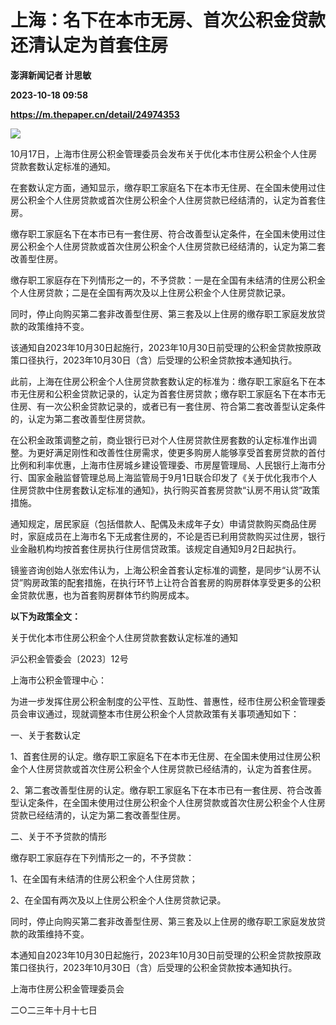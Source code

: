# 上海：名下在本市无房、首次公积金贷款还清认定为首套住房
**澎湃新闻记者 计思敏**

**2023-10-18 09:58**

**https://m.thepaper.cn/detail/24974353**

![](https://imagecloud.thepaper.cn/thepaper/image/274/610/530.jpg)

10月17日，上海市住房公积金管理委员会发布关于优化本市住房公积金个人住房贷款套数认定标准的通知。

在套数认定方面，通知显示，缴存职工家庭名下在本市无住房、在全国未使用过住房公积金个人住房贷款或首次住房公积金个人住房贷款已经结清的，认定为首套住房。

缴存职工家庭名下在本市已有一套住房、符合改善型认定条件，在全国未使用过住房公积金个人住房贷款或首次住房公积金个人住房贷款已经结清的，认定为第二套改善型住房。

缴存职工家庭存在下列情形之一的，不予贷款：一是在全国有未结清的住房公积金个人住房贷款；二是在全国有两次及以上住房公积金个人住房贷款记录。

同时，停止向购买第二套非改善型住房、第三套及以上住房的缴存职工家庭发放贷款的政策维持不变。

该通知自2023年10月30日起施行，2023年10月30日前受理的公积金贷款按原政策口径执行，2023年10月30日（含）后受理的公积金贷款按本通知执行。

此前，上海在住房公积金个人住房贷款套数认定的标准为：缴存职工家庭名下在本市无住房和公积金贷款记录的，认定为首套住房贷款；缴存职工家庭名下在本市无住房、有一次公积金贷款记录的，或者已有一套住房、符合第二套改善型认定条件的，认定为第二套改善型住房贷款。

在公积金政策调整之前，商业银行已对个人住房贷款住房套数的认定标准作出调整。为更好满足刚性和改善性住房需求，使更多购房人能够享受首套房贷款的首付比例和利率优惠，上海市住房城乡建设管理委、市房屋管理局、人民银行上海市分行、国家金融监督管理总局上海监管局于9月1日联合印发了《关于优化我市个人住房贷款中住房套数认定标准的通知》，执行购买首套房贷款“认房不用认贷”政策措施。

通知规定，居民家庭（包括借款人、配偶及未成年子女）申请贷款购买商品住房时，家庭成员在上海市名下无成套住房的，不论是否已利用贷款购买过住房，银行业金融机构均按首套住房执行住房信贷政策。该规定自通知9月2日起执行。

镜鉴咨询创始人张宏伟认为，上海公积金首套认定标准的调整，是同步“认房不认贷”购房政策的配套措施，在执行环节上让符合首套房的购房群体享受更多的公积金贷款优惠，也为首套购房群体节约购房成本。

**以下为政策全文：**

关于优化本市住房公积金个人住房贷款套数认定标准的通知

沪公积金管委会〔2023〕12号

上海市公积金管理中心：

为进一步发挥住房公积金制度的公平性、互助性、普惠性，经市住房公积金管理委员会审议通过，现就调整本市住房公积金个人贷款政策有关事项通知如下：

一、关于套数认定

1、首套住房的认定。缴存职工家庭名下在本市无住房、在全国未使用过住房公积金个人住房贷款或首次住房公积金个人住房贷款已经结清的，认定为首套住房。

2、第二套改善型住房的认定。缴存职工家庭名下在本市已有一套住房、符合改善型认定条件，在全国未使用过住房公积金个人住房贷款或首次住房公积金个人住房贷款已经结清的，认定为第二套改善型住房。

二、关于不予贷款的情形

缴存职工家庭存在下列情形之一的，不予贷款：

1、在全国有未结清的住房公积金个人住房贷款；

2、在全国有两次及以上住房公积金个人住房贷款记录。

同时，停止向购买第二套非改善型住房、第三套及以上住房的缴存职工家庭发放贷款的政策维持不变。

本通知自2023年10月30日起施行，2023年10月30日前受理的公积金贷款按原政策口径执行，2023年10月30日（含）后受理的公积金贷款按本通知执行。

上海市住房公积金管理委员会

二○二三年十月十七日